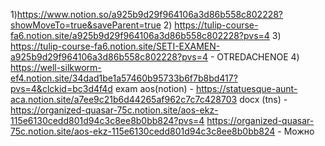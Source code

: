 1)https://www.notion.so/a925b9d29f964106a3d86b558c802228?showMoveTo=true&saveParent=true
2) https://tulip-course-fa6.notion.site/a925b9d29f964106a3d86b558c802228?pvs=4
3) https://tulip-course-fa6.notion.site/SETI-EXAMEN-a925b9d29f964106a3d86b558c802228?pvs=4 - OTREDACHENOE
4) https://well-silkworm-ef4.notion.site/34dad1be1a57460b95733b6f7b8bd417?pvs=4&clckid=bc3d4f4d
exam aos(notion) - https://statuesque-aunt-aca.notion.site/a7ee9c21b6d44265af962c7c7c428703
docx (tns) - https://organized-quasar-75c.notion.site/aos-ekz-115e6130cedd801d94c3c8ee8b0bb824?pvs=4
https://organized-quasar-75c.notion.site/aos-ekz-115e6130cedd801d94c3c8ee8b0bb824 - Можно 
